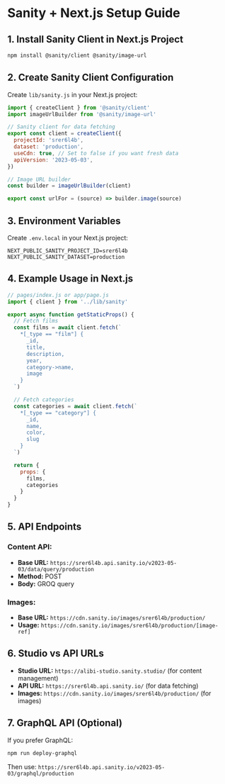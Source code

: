 # Sanity + Next.js Setup Guide

## 1. Install Sanity Client in Next.js Project

```bash
npm install @sanity/client @sanity/image-url
```

## 2. Create Sanity Client Configuration

Create `lib/sanity.js` in your Next.js project:

```javascript
import { createClient } from '@sanity/client'
import imageUrlBuilder from '@sanity/image-url'

// Sanity client for data fetching
export const client = createClient({
  projectId: 'srer6l4b',
  dataset: 'production',
  useCdn: true, // Set to false if you want fresh data
  apiVersion: '2023-05-03',
})

// Image URL builder
const builder = imageUrlBuilder(client)

export const urlFor = (source) => builder.image(source)
```

## 3. Environment Variables

Create `.env.local` in your Next.js project:

```env
NEXT_PUBLIC_SANITY_PROJECT_ID=srer6l4b
NEXT_PUBLIC_SANITY_DATASET=production
```

## 4. Example Usage in Next.js

```javascript
// pages/index.js or app/page.js
import { client } from '../lib/sanity'

export async function getStaticProps() {
  // Fetch films
  const films = await client.fetch(`
    *[_type == "film"] {
      _id,
      title,
      description,
      year,
      category->name,
      image
    }
  `)

  // Fetch categories
  const categories = await client.fetch(`
    *[_type == "category"] {
      _id,
      name,
      color,
      slug
    }
  `)

  return {
    props: {
      films,
      categories
    }
  }
}
```

## 5. API Endpoints

### Content API:
- **Base URL:** `https://srer6l4b.api.sanity.io/v2023-05-03/data/query/production`
- **Method:** POST
- **Body:** GROQ query

### Images:
- **Base URL:** `https://cdn.sanity.io/images/srer6l4b/production/`
- **Usage:** `https://cdn.sanity.io/images/srer6l4b/production/[image-ref]`

## 6. Studio vs API URLs

- **Studio URL:** `https://alibi-studio.sanity.studio/` (for content management)
- **API URL:** `https://srer6l4b.api.sanity.io/` (for data fetching)
- **Images:** `https://cdn.sanity.io/images/srer6l4b/production/` (for images)

## 7. GraphQL API (Optional)

If you prefer GraphQL:

```bash
npm run deploy-graphql
```

Then use: `https://srer6l4b.api.sanity.io/v2023-05-03/graphql/production`
